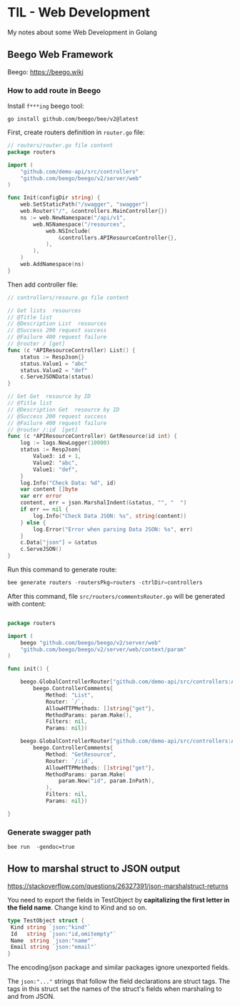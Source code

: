 # TIL - Web Development

My notes about some Web Development in Golang

## Beego Web Framework

Beego: https://beego.wiki

### How to add route in Beego

Install `f***ing` beego tool:

```shell
go install github.com/beego/bee/v2@latest
```

First, create routers definition in `router.go` file:

```go
// routers/router.go file content
package routers

import (
	"github.com/demo-api/src/controllers"
	"github.com/beego/beego/v2/server/web"
)

func Init(configDir string) {
	web.SetStaticPath("/swagger", "swagger")
	web.Router("/", &controllers.MainController{})
	ns := web.NewNamespace("/api/v1",
		web.NSNamespace("/resources",
			web.NSInclude(
				&controllers.APIResourceController{},
			),
		),
	)
	web.AddNamespace(ns)
}

```

Then add controller file:

```go
// controllers/resoure.go file content

// Get lists  resources
// @Title list
// @Description List  resources
// @Success 200 request success
// @Failure 400 request failure
// @router / [get]
func (c *APIResourceController) List() {
	status := RespJson{}
	status.Value1 = "abc"
	status.Value2 = "def"
	c.ServeJSONData(status)
}

// Get Get  resource by ID
// @Title list
// @Description Get  resource by ID
// @Success 200 request success
// @Failure 400 request failure
// @router /:id  [get]
func (c *APIResourceController) GetResource(id int) {
	log := logs.NewLogger(10000)
	status := RespJson{
		Value3: id + 1,
		Value2: "abc",
		Value1: "def",
	}
	log.Info("Check Data: %d", id)
	var content []byte
	var err error
	content, err = json.MarshalIndent(&status, "", "  ")
	if err == nil {
		log.Info("Check Data JSON: %s", string(content))
	} else {
		log.Error("Error when parsing Data JSON: %s", err)
	}
	c.Data["json"] = &status
	c.ServeJSON()
}


```

Run this command to generate route:

```go
bee generate routers -routersPkg=routers -ctrlDir=controllers
```
After this command, file `src/routers/commentsRouter.go` will be generated with content:

```go

package routers

import (
	beego "github.com/beego/beego/v2/server/web"
	"github.com/beego/beego/v2/server/web/context/param"
)

func init() {

    beego.GlobalControllerRouter["github.com/demo-api/src/controllers:APIResourceController"] = append(beego.GlobalControllerRouter["github.com/demo-api/src/controllers:APIResourceController"],
        beego.ControllerComments{
            Method: "List",
            Router: `/`,
            AllowHTTPMethods: []string{"get"},
            MethodParams: param.Make(),
            Filters: nil,
            Params: nil})

    beego.GlobalControllerRouter["github.com/demo-api/src/controllers:APIResourceController"] = append(beego.GlobalControllerRouter["github.com/demo-api/src/controllers:APIResourceController"],
        beego.ControllerComments{
            Method: "GetResource",
            Router: `/:id`,
            AllowHTTPMethods: []string{"get"},
            MethodParams: param.Make(
				param.New("id", param.InPath),
			),
            Filters: nil,
            Params: nil})

}

```


### Generate swagger path

```shell
bee run  -gendoc=true
```

## How to marshal struct to JSON output

https://stackoverflow.com/questions/26327391/json-marshalstruct-returns

You need to export the fields in TestObject by **capitalizing the first letter in the field name**. Change kind to Kind and so on.

```go
type TestObject struct {
 Kind string `json:"kind"`
 Id   string `json:"id,omitempty"`
 Name  string `json:"name"`
 Email string `json:"email"`
}
```
The encoding/json package and similar packages ignore unexported fields.

The `json:"..."` strings that follow the field declarations are struct tags. The tags in this struct set the names of the struct's fields when marshaling to and from JSON.